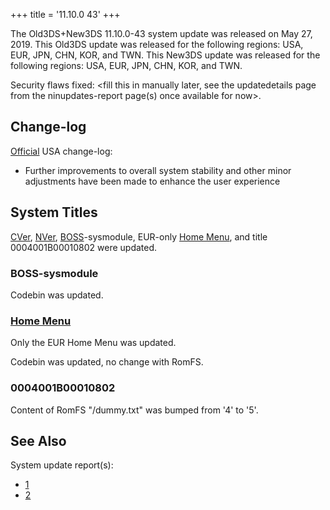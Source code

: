 +++
title = '11.10.0 43'
+++

The Old3DS+New3DS 11.10.0-43 system update was released on May 27, 2019.
This Old3DS update was released for the following regions: USA, EUR,
JPN, CHN, KOR, and TWN. This New3DS update was released for the
following regions: USA, EUR, JPN, CHN, KOR, and TWN.

Security flaws fixed: \<fill this in manually later, see the
updatedetails page from the ninupdates-report page(s) once available for
now\>.

## Change-log

[Official](https://en-americas-support.nintendo.com/app/answers/detail/a_id/667/p/430/c/267)
USA change-log:

- Further improvements to overall system stability and other minor
  adjustments have been made to enhance the user experience

## System Titles

[CVer](CVer "wikilink"), [NVer](NVer "wikilink"),
[BOSS](BOSS_Services "wikilink")-sysmodule, EUR-only [Home
Menu](Home_Menu "wikilink"), and title 0004001B00010802 were updated.

### BOSS-sysmodule

Codebin was updated.

### [Home Menu](Home_Menu "wikilink")

Only the EUR Home Menu was updated.

Codebin was updated, no change with RomFS.

### 0004001B00010802

Content of RomFS "/dummy.txt" was bumped from '4' to '5'.

## See Also

System update report(s):

- [1](https://yls8.mtheall.com/ninupdates/reports.php?date=05-27-19_08-00-37&sys=ctr)
- [2](https://yls8.mtheall.com/ninupdates/reports.php?date=05-27-19_08-00-41&sys=ktr)
